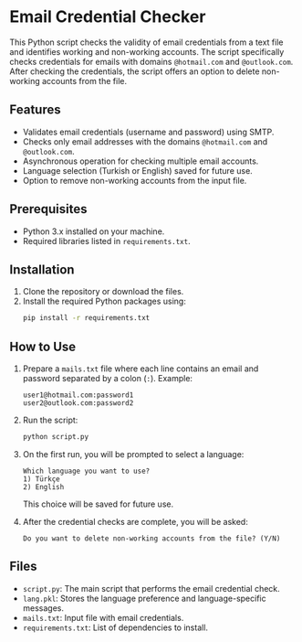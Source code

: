 # Email Credential Checker

This Python script checks the validity of email credentials from a text file and identifies working and non-working accounts. The script specifically checks credentials for emails with domains `@hotmail.com` and `@outlook.com`. After checking the credentials, the script offers an option to delete non-working accounts from the file.

## Features
- Validates email credentials (username and password) using SMTP.
- Checks only email addresses with the domains `@hotmail.com` and `@outlook.com`.
- Asynchronous operation for checking multiple email accounts.
- Language selection (Turkish or English) saved for future use.
- Option to remove non-working accounts from the input file.

## Prerequisites
- Python 3.x installed on your machine.
- Required libraries listed in `requirements.txt`.

## Installation
1. Clone the repository or download the files.
2. Install the required Python packages using:
    ```bash
    pip install -r requirements.txt
    ```

## How to Use
1. Prepare a `mails.txt` file where each line contains an email and password separated by a colon (`:`). Example:
    ```
    user1@hotmail.com:password1
    user2@outlook.com:password2
    ```
2. Run the script:
    ```bash
    python script.py
    ```
3. On the first run, you will be prompted to select a language:
    ```
    Which language you want to use?
    1) Türkçe
    2) English
    ```
   This choice will be saved for future use.
   
4. After the credential checks are complete, you will be asked:
    ```
    Do you want to delete non-working accounts from the file? (Y/N)
    ```

## Files
- `script.py`: The main script that performs the email credential check.
- `lang.pkl`: Stores the language preference and language-specific messages.
- `mails.txt`: Input file with email credentials.
- `requirements.txt`: List of dependencies to install.
